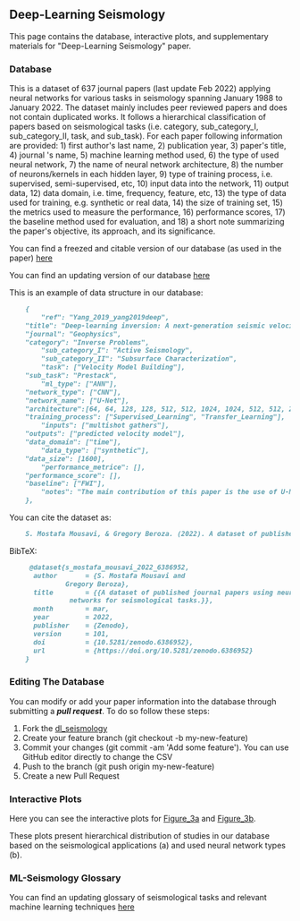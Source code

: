## Deep-Learning Seismology

This page contains the database, interactive plots, and supplementary materials for "Deep-Learning Seismology" paper. 

### Database
This is a dataset of 637 journal papers (last update Feb 2022) applying neural networks for various tasks in seismology spanning January 1988 to January 2022. The dataset mainly includes peer reviewed papers and does not contain duplicated works. It follows a hierarchical classification of papers based on seismological tasks (i.e. category, sub_category_I, sub_category_II, task, and sub_task). For each paper following information are provided: 1) first author's last name, 2) publication year, 3) paper's title, 4) journal 's name, 5) machine learning method used, 6) the type of used neural network, 7) the name of neural network architecture, 8) the number of neurons/kernels in each hidden layer, 9) type of training process, i.e. supervised, semi-supervised, etc, 10) input data into the network, 11) output data, 12) data domain, i.e. time, frequency, feature, etc, 13) the type of data used for training, e.g. synthetic or real data, 14) the size of training set, 15) the metrics used to measure the performance, 16) performance scores, 17) the baseline method used for evaluation, and 18) a short note summarizing the paper's objective, its approach, and its significance. 

You can find a freezed and citable version of our database (as used in the paper) [here](https://zenodo.org/record/6386952#.YkT3fBPMJqs)

You can find an updating version of our database [here](https://github.com/smousavi05/dl_seismology/blob/main/docs/paper_inventory_deep.csv)

This is an example of data structure in our database:

```markdown
	{
		"ref": "Yang_2019_yang2019deep",
    "title": "Deep-learning inversion: A next-generation seismic velocity model building method",
    "journal": "Geophysics",
    "category": "Inverse Problems",
		"sub_category_I": "Active Seismology", 
		"sub_category_II": "Subsurface Characterization", 
		"task": ["Velocity Model Building"],
    "sub_task": "Prestack", 
		"ml_type": ["ANN"],
    "network_type": ["CNN"],
    "network_name": ["U-Net"],
    "architecture":[64, 64, 128, 128, 512, 512, 1024, 1024, 512, 512, 256, 256, 128, 128, 64],
    "training_process": ["Supervised_Learning", "Transfer_Learning"],
		"inputs": ["multishot gathers"],
    "outputs": ["predicted velocity model"],
    "data_domain": ["time"],
		"data_type": ["synthetic"],
    "data_size": [1600],		
		"performance_metrice": [],
    "performance_score": [],
    "baseline": ["FWI"],
		"notes": "The main contribution of this paper is the use of U-Net. The prediction in the model space has dimensions of 201# 301; interestingly, the spatial                  dimensions of the input coincide with the second spatial dimension of the predictions, which is basically the number of receivers per shot. The U-                Net architecture on the encoder side is composed by 10 2D convolutional layers interleaved with batch normalization and using ReLU as the                        activation function. For connecting layers, every two 2D convolutional layers are placed between the encoder and decoder. The decoder section is                  composed of eight 2D convolutional layers and interleaved with the corresponding deconvolution layers. The ADAM optimizer is using during                        training, with two different numbers of epochs, depending on which data set is used as input, learning rate, and batch size constant. Results are                presented as the comparison between the CNN predictions and a MS-FWI solver, for which the starting model is a smoothed version of the ground                    truth. The first set of results (for a CNN trained with synthetic data) presented is competitive with FWI solutions; the salt bodies are                         identified and properly placed, but the boundaries are less continuous than the FWI solution, as can observed in Figure 12(c)."
	},
 ```

You can cite the dataset as:

```markdown
	S. Mostafa Mousavi, & Gregory Beroza. (2022). A dataset of published journal papers using neural networks for seismological tasks. (Version 101)  [Data set]. Zenodo. https://doi.org/10.5281/zenodo.6386952
 ```
 
 BibTeX:
 
```markdown
	 @dataset{s_mostafa_mousavi_2022_6386952,
	  author       = {S. Mostafa Mousavi and
			  Gregory Beroza},
	  title        = {{A dataset of published journal papers using neural 
			   networks for seismological tasks.}},
	  month        = mar,
	  year         = 2022,
	  publisher    = {Zenodo},
	  version      = 101,
	  doi          = {10.5281/zenodo.6386952},
	  url          = {https://doi.org/10.5281/zenodo.6386952}
	}
 ```

### Editing The Database

You can modify or add your paper information into the database through submitting a ***pull request***. 
To do so follow these steps:

1. Fork the [dl_seismology](https://github.com/smousavi05/dl_seismology)
2. Create your feature branch (git checkout -b my-new-feature)
3. Commit your changes (git commit -am 'Add some feature'). You can use GitHub editor directly to change the CSV
4. Push to the branch (git push origin my-new-feature)
5. Create a new Pull Request


### Interactive Plots

Here you can see the interactive plots for [Figure_3a](https://smousavi05.github.io/dl_seismology/figure_3a.html) and [Figure_3b](https://smousavi05.github.io/dl_seismology/figure_3b.html).

These plots present hierarchical distribution of studies in our database based on the seismological applications (a) and used neural network types (b).


### ML-Seismology Glossary

You can find an updating glossary of seismological tasks and relevant machine learning techniques [here](https://smousavi05.gitbook.io/mlseismology/)


